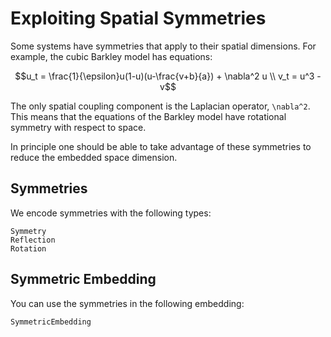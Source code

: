 # Exploiting Spatial Symmetries

Some systems have symmetries that apply to their spatial dimensions. For example, the cubic Barkley model has equations:
```math
u_t = \frac{1}{\epsilon}u(1-u)(u-\frac{v+b}{a}) + \nabla^2 u \\
v_t = u^3 - v
```
The only spatial coupling component is the Laplacian operator, ``\nabla^2``. This means that the equations of the Barkley model have rotational symmetry with respect to space.

In principle one should be able to take advantage of these symmetries to reduce the embedded space dimension.

## Symmetries
We encode symmetries with the following types:
```@docs
Symmetry
Reflection
Rotation
```
## Symmetric Embedding
You can use the symmetries in the following embedding:
```@docs
SymmetricEmbedding
```
